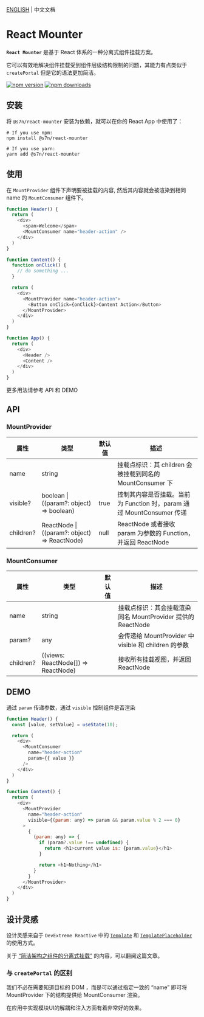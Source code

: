 [ENGLISH](./README.md) | 中文文档

# React Mounter
**`React Mounter`** 是基于 React 体系的一种分离式组件挂载方案。

它可以有效地解决组件挂载受到组件层级结构限制的问题，其能力有点类似于 `createPortal` 但是它的语法更加简洁。

[![npm version](https://img.shields.io/npm/v/@s7n/react-mounter.svg?style=flat)](https://www.npmjs.com/package/@s7n/react-mounter)
[![npm downloads](https://img.shields.io/npm/dm/@s7n/react-mounter.svg?style=flat)](https://www.npmjs.com/package/@s7n/react-mounter)

## 安装
将 `@s7n/react-mounter` 安装为依赖，就可以在你的 React App 中使用了：
```shell
# If you use npm:
npm install @s7n/react-mounter 

# If you use yarn:
yarn add @s7n/react-mounter
```

## 使用
在 `MountProvider` 组件下声明要被挂载的内容, 然后其内容就会被渲染到相同 name 的 `MountConsumer` 组件下。
```javascript
function Header() {
  return (
    <div>
      <span>Welcome</span>
      <MountConsumer name="header-action" />  
    </div>
  )
}

function Content() {
  function onClick() {
    // do something ...
  }

  return (
    <div>
      <MountProvider name="header-action">
        <Button onClick={onClick}>Content Action</Button>
      </MountProvider>
    </div>
  )
}

function App() {
  return (
    <div>
      <Header />
      <Content />
    </div>
  )
}
```
更多用法请参考 API 和 DEMO

## API
### MountProvider
| 属性 | 类型 | 默认值 | 描述 |
| --- | --- | --- | --- |
| name | string |  | 挂载点标识：其 children 会被挂载到同名的 MountConsumer 下 |
| visible? | boolean &#124; ((param?: object) => boolean) | true | 控制其内容是否挂载。当前为 Function 时，param 通过 MountConsumer 传递 |
| children? | ReactNode &#124; ((param?: object) => ReactNode) | null | ReactNode 或者接收 param 为参数的 Function，并返回 ReactNode |

### MountConsumer
| 属性 | 类型 | 默认值 | 描述 |
| --- | --- | --- | --- |
| name | string |  | 挂载点标识：其会挂载渲染同名 MountProvider 提供的 ReactNode |
| param? | any | | 会传递给 MountProvider 中 visible 和 children 的参数 |
| children? | ((views: ReactNode[]) => ReactNode) |  | 接收所有挂载视图，并返回 ReactNode |

## DEMO
通过 `param` 传递参数，通过 `visible` 控制组件是否渲染
```javascript
function Header() {
  const [value, setValue] = useState(10);

  return (
    <div>
      <MountConsumer 
        name="header-action" 
        param={{ value }}
      />
    </div>
  )
}

function Content() {
  return (
    <div>
      <MountProvider 
        name="header-action"
        visible={(param: any) => param && param.value % 2 === 0}
      >
        {
          (param: any) => {
            if (param?.value !== undefined) {
              return <h1>current value is: {param.value}</h1>
            }

            return <h1>Nothing</h1>
          } 
        }
      </MountProvider>
    </div>
  )
}
```

## 设计灵感
设计灵感来自于 `DevExtreme Reactive` 中的 [`Template`](https://devexpress.github.io/devextreme-reactive/react/core/docs/reference/template/) 和 [`TemplatePlaceholder`](https://devexpress.github.io/devextreme-reactive/react/core/docs/reference/template-placeholder/) 的使用方式。

关于 [“简洁架构之组件的分离式挂载”](https://juejin.cn/post/7216526756096901180) 的内容，可以翻阅这篇文章。

### 与 `createPortal` 的区别
我们不必在需要知道目标的 DOM ，而是可以通过指定一致的 “name” 即可将 MountProvider 下的结构提供给 MountConsumer 渲染。

在应用中实现模块UI的解耦和注入方面有着非常好的效果。
